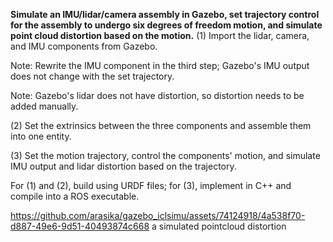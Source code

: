 **Simulate an IMU/lidar/camera assembly in Gazebo, set trajectory control for the assembly to undergo six degrees of freedom motion, and simulate point cloud distortion based on the motion.**
(1) Import the lidar, camera, and IMU components from Gazebo.

Note: Rewrite the IMU component in the third step; Gazebo's IMU output does not change with the set trajectory.

Note: Gazebo's lidar does not have distortion, so distortion needs to be added manually.

(2) Set the extrinsics between the three components and assemble them into one entity.

(3) Set the motion trajectory, control the components' motion, and simulate IMU output and lidar distortion based on the trajectory.

For (1) and (2), build using URDF files; for (3), implement in C++ and compile into a ROS executable.



https://github.com/arasika/gazebo_iclsimu/assets/74124918/4a538f70-d887-49e6-9d51-40493874c668
a simulated pointcloud distortion



